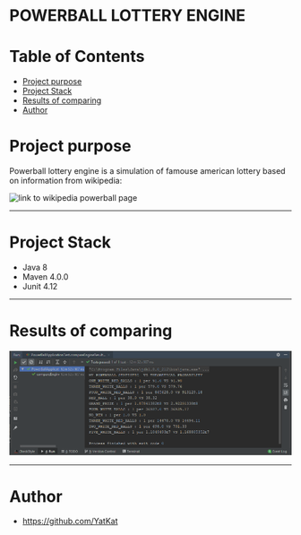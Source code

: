 # POWERBALL LOTTERY ENGINE

# Table of Contents
* [Project purpose](#purpose)
* [Project Stack](#stack)
* [Results of comparing](#results)
* [Author](#author)

# <a name="purpose"></a>Project purpose
Powerball lottery engine is a simulation of famouse american lottery based on information
from wikipedia:
 
![link to wikipedia powerball page](https://en.wikipedia.org/wiki/Powerball#Playing_the_game)
<hr>

# <a name="stack"></a>Project Stack
* Java 8
* Maven 4.0.0
* Junit 4.12
<hr>

# <a name="results"></a>Results of comparing

![output of testing 1_000_000_000 times](/images/l'ard.png)

<hr>

# <a name="author"></a>Author

* https://github.com/YatKat